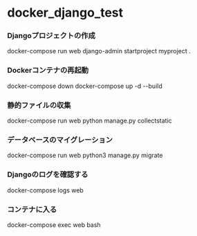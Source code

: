# docker_django_test

### Djangoプロジェクトの作成
docker-compose run web django-admin startproject myproject .

### Dockerコンテナの再起動
docker-compose down
docker-compose up -d --build

### 静的ファイルの収集
docker-compose run web python manage.py collectstatic

### データベースのマイグレーション
docker-compose run web python3 manage.py migrate

### Djangoのログを確認する
docker-compose logs web

### コンテナに入る
docker-compose exec web bash